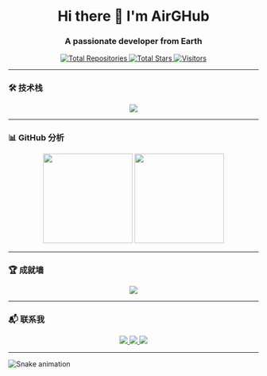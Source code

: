 <h1 align="center">Hi there 👋 I'm AirGHub</h1>
<h3 align="center">A passionate developer from Earth</h3>

<p align="center">
  <a href="https://github.com/AirGHub?tab=repositories">
    <img src="https://img.shields.io/badge/Repositories-25-blue?style=flat-square" alt="Total Repositories">
  </a>
  <a href="https://github.com/AirGHub?tab=stars">
    <img src="https://img.shields.io/github/stars/AirGHub?color=yellow&label=Stars&style=flat-square" alt="Total Stars">
  </a>
  <a href="https://visitor-badge.laobi.icu/badge?page_id=AirGHub.AirGHub">
    <img src="https://visitor-badge.laobi.icu/badge?page_id=AirGHub.AirGHub" alt="Visitors">
  </a>
</p>

---

### 🛠️ 技术栈

<p align="center">
  <img src="https://skillicons.dev/icons?i=js,,cpp,,py,,git,,linux,,redis," />
</p>

---

### 📊 GitHub 分析

<p align="center">
  <img height="180em" src="https://github-readme-stats.vercel.app/api?username=AirGHub&show_icons=true&theme=nightowl&hide_border=true&count_private=true&include_all_commits=true" />
  <img height="180em" src="https://github-readme-stats.vercel.app/api/top-langs/?username=AirGHub&layout=compact&theme=nightowl&hide_border=true&langs_count=6" />
</p>

---

### 🏆 成就墙

<p align="center">
  <img src="https://github-profile-trophy.vercel.app/?username=AirGHub&theme=onedark&row=2&column=4&margin-w=15&margin-h=15" />
</p>

---

### 📬 联系我

<p align="center">
  <a href="mailto:your.email@example.com">
    <img src="https://img.shields.io/badge/📧_Email-0078D4?style=flat-square&logo=microsoft-outlook&logoColor=white" />
  </a>
  <a href="https://t.me/yourchannel">
    <img src="https://img.shields.io/badge/💬_Telegram-26A5E4?style=flat-square&logo=telegram&logoColor=white" />
  </a>
  <a href="https://blog.yourdomain.com">
    <img src="https://img.shields.io/badge/✍️_Blog-FF5722?style=flat-square&logo=blogger&logoColor=white" />
  </a>
</p>

---

![Snake animation](https://github.com/AirGHub/AirGHub/blob/output/github-contribution-grid-snake.svg)
